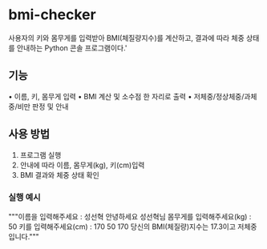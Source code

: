 # bmi-checker
사용자의 키와 몸무게를 입력받아 BMI(체질량지수)를 계산하고, 결과에 따라 체중 상태를 안내하는 Python 콘솔 프로그램이다.'
## 기능
• 이름, 키, 몸무게 입력
• BMI 계산 및 소수점 한 자리로 출력
• 저체중/정상체중/과체중/비만 판정 및 안내
## 사용 방법
1. 프로그램 실행
2. 안내에 따라 이름, 몸무게(kg), 키(cm)입력
3. BMI 결과와 체중 상태 확인
### 실행 예시
"""이름을 입력해주세요 : 성선혁
안녕하세요 성선혁님
몸무게를 입력해주세요(kg) : 50
키를 입력해주세요(cm) : 170
50 170
당신의 BMI(체질량)지수는 17.3이고 저체중 입니다."""